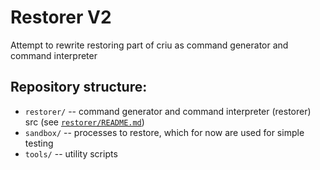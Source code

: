 # Restorer V2

Attempt to rewrite restoring part of criu as command generator and command interpreter

## Repository structure:

* `restorer/` -- command generator and command interpreter (restorer) src (see [`restorer/README.md`](restorer/README.md))
* `sandbox/` -- processes to restore, which for now are used for simple testing
* `tools/` -- utility scripts
